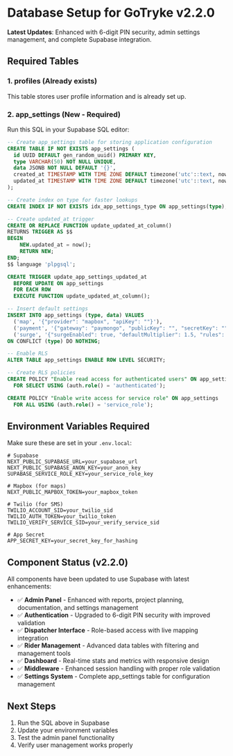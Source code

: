 # Database Setup for GoTryke v2.2.0

**Latest Updates**: Enhanced with 6-digit PIN security, admin settings management, and complete Supabase integration.

## Required Tables

### 1. profiles (Already exists)
This table stores user profile information and is already set up.

### 2. app_settings (New - Required)
Run this SQL in your Supabase SQL editor:

```sql
-- Create app_settings table for storing application configuration
CREATE TABLE IF NOT EXISTS app_settings (
  id UUID DEFAULT gen_random_uuid() PRIMARY KEY,
  type VARCHAR(50) NOT NULL UNIQUE,
  data JSONB NOT NULL DEFAULT '{}',
  created_at TIMESTAMP WITH TIME ZONE DEFAULT timezone('utc'::text, now()) NOT NULL,
  updated_at TIMESTAMP WITH TIME ZONE DEFAULT timezone('utc'::text, now()) NOT NULL
);

-- Create index on type for faster lookups
CREATE INDEX IF NOT EXISTS idx_app_settings_type ON app_settings(type);

-- Create updated_at trigger
CREATE OR REPLACE FUNCTION update_updated_at_column()
RETURNS TRIGGER AS $$
BEGIN
    NEW.updated_at = now();
    RETURN NEW;
END;
$$ language 'plpgsql';

CREATE TRIGGER update_app_settings_updated_at 
  BEFORE UPDATE ON app_settings 
  FOR EACH ROW 
  EXECUTE FUNCTION update_updated_at_column();

-- Insert default settings
INSERT INTO app_settings (type, data) VALUES 
  ('map', '{"provider": "mapbox", "apiKey": ""}'),
  ('payment', '{"gateway": "paymongo", "publicKey": "", "secretKey": ""}'),
  ('surge', '{"surgeEnabled": true, "defaultMultiplier": 1.5, "rules": []}')
ON CONFLICT (type) DO NOTHING;

-- Enable RLS
ALTER TABLE app_settings ENABLE ROW LEVEL SECURITY;

-- Create RLS policies
CREATE POLICY "Enable read access for authenticated users" ON app_settings
  FOR SELECT USING (auth.role() = 'authenticated');

CREATE POLICY "Enable write access for service role" ON app_settings
  FOR ALL USING (auth.role() = 'service_role');
```

## Environment Variables Required

Make sure these are set in your `.env.local`:

```env
# Supabase
NEXT_PUBLIC_SUPABASE_URL=your_supabase_url
NEXT_PUBLIC_SUPABASE_ANON_KEY=your_anon_key
SUPABASE_SERVICE_ROLE_KEY=your_service_role_key

# Mapbox (for maps)
NEXT_PUBLIC_MAPBOX_TOKEN=your_mapbox_token

# Twilio (for SMS)
TWILIO_ACCOUNT_SID=your_twilio_sid
TWILIO_AUTH_TOKEN=your_twilio_token
TWILIO_VERIFY_SERVICE_SID=your_verify_service_sid

# App Secret
APP_SECRET_KEY=your_secret_key_for_hashing
```

## Component Status (v2.2.0)

All components have been updated to use Supabase with latest enhancements:

- ✅ **Admin Panel** - Enhanced with reports, project planning, documentation, and settings management
- ✅ **Authentication** - Upgraded to 6-digit PIN security with improved validation
- ✅ **Dispatcher Interface** - Role-based access with live mapping integration
- ✅ **Rider Management** - Advanced data tables with filtering and management tools
- ✅ **Dashboard** - Real-time stats and metrics with responsive design
- ✅ **Middleware** - Enhanced session handling with proper role validation
- ✅ **Settings System** - Complete app_settings table for configuration management

## Next Steps

1. Run the SQL above in Supabase
2. Update your environment variables
3. Test the admin panel functionality
4. Verify user management works properly